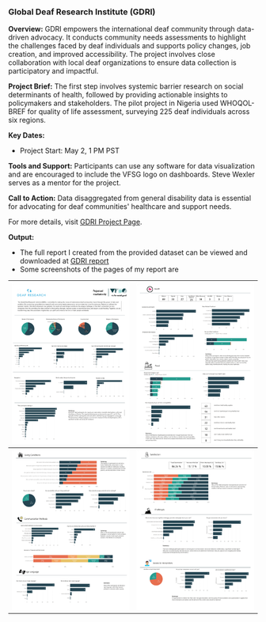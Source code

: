 ### Global Deaf Research Institute (GDRI)

**Overview:**
GDRI empowers the international deaf community through data-driven advocacy. It conducts community needs assessments to highlight the challenges faced by deaf individuals and supports policy changes, job creation, and improved accessibility. The project involves close collaboration with local deaf organizations to ensure data collection is participatory and impactful.

**Project Brief:**
The first step involves systemic barrier research on social determinants of health, followed by providing actionable insights to policymakers and stakeholders. The pilot project in Nigeria used WHOQOL-BREF for quality of life assessment, surveying 225 deaf individuals across six regions.

**Key Dates:**
- Project Start: May 2, 1 PM PST

**Tools and Support:**
Participants can use any software for data visualization and are encouraged to include the VFSG logo on dashboards. Steve Wexler serves as a mentor for the project.

**Call to Action:**
Data disaggregated from general disability data is essential for advocating for deaf communities' healthcare and support needs.

For more details, visit [GDRI Project Page](https://www.vizforsocialgood.com/join-a-project/2024/global-deaf-research-institute).

**Output:**
- The full report I created from the provided dataset can be viewed and downloaded at [GDRI report](./report/vsfg_gdri_viz.pdf)
- Some screenshots of the pages of my report are

| ![Image 1](https://github.com/lawansubba/dbt_vsfg_gdri/blob/9bc1787a92b3ad7fcb13b9ad97a57b57dcc8257b/report/vsfg_gdri_viz_page-0001.jpg) | ![Image 2](https://github.com/lawansubba/dbt_vsfg_gdri/blob/9bc1787a92b3ad7fcb13b9ad97a57b57dcc8257b/report/vsfg_gdri_viz_page-0002.jpg) |
|:--:|:--:|
| ![Image 3](https://github.com/lawansubba/dbt_vsfg_gdri/blob/9bc1787a92b3ad7fcb13b9ad97a57b57dcc8257b/report/vsfg_gdri_viz_page-0003.jpg) | ![Image 4](https://github.com/lawansubba/dbt_vsfg_gdri/blob/87c70b9d4d63325af64fba99ff4503c662d5fbe6/report/vsfg_gdri_viz_page-0004.jpg) |
